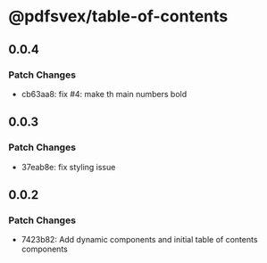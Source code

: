# @pdfsvex/table-of-contents

## 0.0.4

### Patch Changes

- cb63aa8: fix #4: make th main numbers bold

## 0.0.3

### Patch Changes

- 37eab8e: fix styling issue

## 0.0.2

### Patch Changes

- 7423b82: Add dynamic components and initial table of contents components
